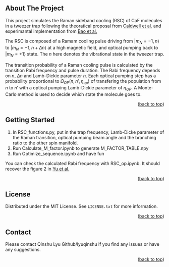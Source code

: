 <a name="readme-top"></a>
<!-- ABOUT THE PROJECT -->
## About The Project

This project simulates the Raman sideband cooling (RSC) of CaF molecules in a tweezer trap following the theoratical proposal from [Caldwell et al.](https://doi.org/10.1103/PhysRevResearch.2.013251) 
and experimantal implementation from [Bao et al.](https://doi.org/10.1103/PhysRevX.14.031002)

The RSC is composed of a Ramam cooling pulse driving from $|m_N=-1,n\rangle$ to $|m_N=+1,n+\Delta n\rangle$ at a high magnetic field, 
and optical pumping back to $|m_N=+1\rangle$ state. The $n$ here denotes the vibrational state in the tweezer trap.

The transition probability of a Raman cooling pulse is calculated by the transition Rabi frequency and pulse duration. The Rabi frequency depends on 
$n$, $\Delta n$ and Lamb-Dickie parameter $\eta$. Each optical pumping step has a probability proportional to $\Omega_{OP}(n,n',\eta_{op})$ of transfering 
the population from $n$ to $n'$ with a optical pumping Lamb-Dickie parameter of $\eta_{OP}$.
A Monte-Carlo method is used to decide which state the molecule goes to.


<p align="right">(<a href="#readme-top">back to top</a>)</p>




<!-- GETTING STARTED -->
## Getting Started



1. In RSC_functions.py, put in the trap frequency, Lamb-Dicke parameter of the Raman transition, optical pumping beam angle and the branching ratio to the other spin manifold.
2. Run Calculate_M_factor.ipynb to generate M_FACTOR_TABLE.npy
3. Run Optimize_sequence.ipynb and have fun

You can check the calculated Rabi frequency with RSC_op.ipynb. It should recover the figure 2 in [Yu et al.](https://doi.org/10.1103/PhysRevA.97.063423)

<p align="right">(<a href="#readme-top">back to top</a>)</p>

<!-- LICENSE -->
## License

Distributed under the MIT License. See `LICENSE.txt` for more information.

<p align="right">(<a href="#readme-top">back to top</a>)</p>



<!-- CONTACT -->
## Contact
Please contact Qinshu Lyu Github/lyuqinshu if you find any issues or have any suggestions.



<p align="right">(<a href="#readme-top">back to top</a>)</p>
